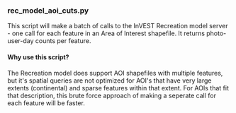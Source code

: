 ### rec_model_aoi_cuts.py 

This script will make a batch of calls to the InVEST Recreation model server - one call for each feature in an Area of Interest shapefile. It returns photo-user-day counts per feature.

#### Why use this script?  
The Recreation model does support AOI shapefiles with multiple features, but it's spatial queries are not optimized for AOI's that have very large extents (continental) and sparse features within that extent. For AOIs that fit that description, this brute force approach of making a seperate call for each feature will be faster.

